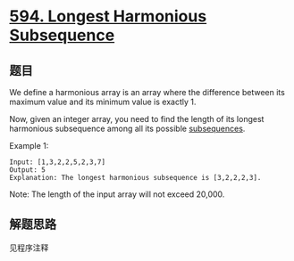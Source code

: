 # [594. Longest Harmonious Subsequence](https://leetcode-cn.com/problems/longest-harmonious-subsequence/)

## 题目

We define a harmonious array is an array where the difference between its maximum value and its minimum value is exactly 1.

Now, given an integer array, you need to find the length of its longest harmonious subsequence among all its possible [subsequences](https://en.wikipedia.org/wiki/Subsequence).

Example 1:

```text
Input: [1,3,2,2,5,2,3,7]
Output: 5
Explanation: The longest harmonious subsequence is [3,2,2,2,3].
```

Note:
The length of the input array will not exceed 20,000.

## 解题思路

见程序注释
